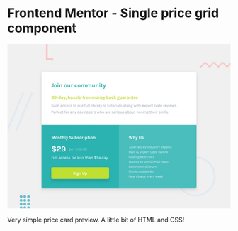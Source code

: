 # Frontend Mentor - Single price grid component

![Design preview for the Single price grid component coding challenge](./design/desktop-preview.jpg)

Very simple price card preview. A little bit of HTML and CSS!
